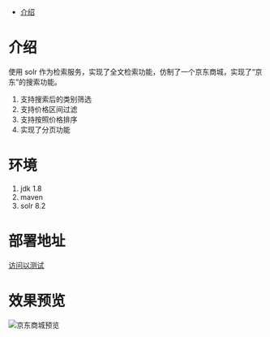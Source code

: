 - [介绍](#介绍)

# 介绍
使用 solr 作为检索服务，实现了全文检索功能，仿制了一个京东商城，实现了“京东”的搜索功能。

1. 支持搜索后的类别筛选
2. 支持价格区间过滤
3. 支持按照价格排序
4. 实现了分页功能

# 环境
1. jdk 1.8
2. maven
3. solr 8.2

# 部署地址
[访问以测试](http://167.71.143.69:8080/jd/product/list)

# 效果预览
![京东商城预览](https://github.com/mingtingouyang/jd-solr-search/blob/master/jd.gif)
